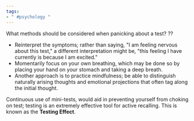 ```yaml
---
tags:
- " #psychology "
---
```



What methods should be considered when panicking about a test?
??
- Reinterpret the symptoms; rather than saying, "I am feeling nervous about this test," a different interpretation might be, "this feeling I have currently is because I am excited."
- Momentarily focus on your own breathing, which may be done so by placing your hand on your stomach and taking a deep breath.
- Another approach is to practice mindfulness; be able to distinguish naturally arising thoughts and emotional projections that often tag along the initial thought. <!--SR:!2024-11-02,633,290-->

Continuous use of mini-tests, would aid in preventing yourself from choking on test; testing is an extremely effective tool for active recalling. This is known as the **Testing Effect**. <!--SR:!2023-10-21,50,283-->